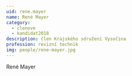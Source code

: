 ```yaml
---
uid: rene.mayer
name: René Mayer
category:
  - clenove
  - kandidat2018
description: člen Krajského sdružení Vysočina
profession: revizní technik
img: people/rene-mayer.jpg
---
```


René Mayer
